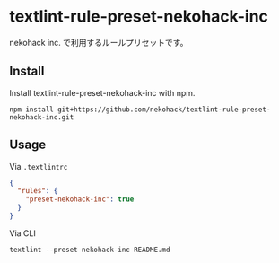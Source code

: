 # textlint-rule-preset-nekohack-inc

nekohack inc. で利用するルールプリセットです。

## Install

Install textlint-rule-preset-nekohack-inc with npm.

```
npm install git+https://github.com/nekohack/textlint-rule-preset-nekohack-inc.git
```

## Usage

Via `.textlintrc`

```json
{
  "rules": {
    "preset-nekohack-inc": true
  }
}
```

Via CLI

```
textlint --preset nekohack-inc README.md
```
